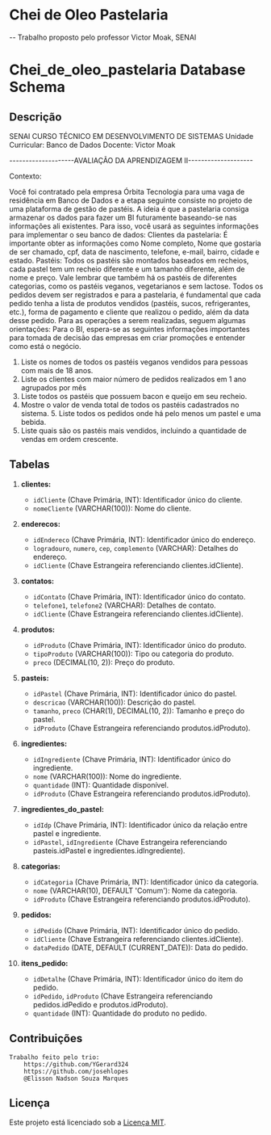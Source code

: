 # Chei de Oleo Pastelaria

 -- Trabalho proposto pelo professor Victor Moak, SENAI

 # Chei_de_oleo_pastelaria Database Schema

## Descrição

   SENAI 
   CURSO TÉCNICO EM DESENVOLVIMENTO DE SISTEMAS 
   Unidade Curricular: Banco de Dados 
   Docente: Victor Moak
   
   --------------------AVALIAÇÃO DA APRENDIZAGEM II--------------------
   
Contexto:

 Você foi contratado pela empresa Órbita Tecnologia para uma vaga de residência em Banco de 
 Dados e a etapa seguinte consiste no projeto de uma plataforma de gestão de pastéis. A ideia é 
 que a pastelaria consiga armazenar os dados para fazer um BI futuramente baseando-se nas 
 informações ali existentes. Para isso, você usará as seguintes informações para implementar o seu 
 banco de dados: 
 Clientes da pastelaria: É importante obter as informações como Nome completo, Nome que gostaria 
 de ser chamado, cpf, data de nascimento, telefone, e-mail, bairro, cidade e estado. 
 Pastéis: Todos os pastéis são montados baseados em recheios, cada pastel tem um recheio 
 diferente e um tamanho diferente, além de nome e preço. Vale lembrar que também há os pastéis de 
 diferentes categorias, como os pastéis veganos, vegetarianos e sem lactose. 
 Todos os pedidos devem ser registrados e para a pastelaria, é fundamental que cada pedido tenha a 
 lista de produtos vendidos (pastéis, sucos, refrigerantes, etc.), forma de pagamento e cliente que 
 realizou o pedido, além da data desse pedido. 
 Para as operações a serem realizadas, seguem algumas orientações: 
 Para o BI, espera-se as seguintes informações importantes para tomada de decisão 
 das empresas em criar promoções e entender como está o negócio. 
 1. Liste os nomes de todos os pastéis veganos vendidos para pessoas com mais de 18 
 anos. 
 2. Liste os clientes com maior número de pedidos realizados em 1 ano agrupados por mês 
 3. Liste todos os pastéis que possuem bacon e queijo em seu recheio. 
 4. Mostre o valor de venda total de todos os pastéis cadastrados no sistema. 5. Liste todos os 
 pedidos onde há pelo menos um pastel e uma bebida. 
 6. Liste quais são os pastéis mais vendidos, incluindo a quantidade de vendas em ordem crescente.

## Tabelas

1. **clientes:**
   - `idCliente` (Chave Primária, INT): Identificador único do cliente.
   - `nomeCliente` (VARCHAR(100)): Nome do cliente.

2. **enderecos:**
   - `idEndereco` (Chave Primária, INT): Identificador único do endereço.
   - `logradouro`, `numero`, `cep`, `complemento` (VARCHAR): Detalhes do endereço.
   - `idCliente` (Chave Estrangeira referenciando clientes.idCliente).

3. **contatos:**
   - `idContato` (Chave Primária, INT): Identificador único do contato.
   - `telefone1`, `telefone2` (VARCHAR): Detalhes de contato.
   - `idCliente` (Chave Estrangeira referenciando clientes.idCliente).

4. **produtos:**
   - `idProduto` (Chave Primária, INT): Identificador único do produto.
   - `tipoProduto` (VARCHAR(100)): Tipo ou categoria do produto.
   - `preco` (DECIMAL(10, 2)): Preço do produto.

5. **pasteis:**
   - `idPastel` (Chave Primária, INT): Identificador único do pastel.
   - `descricao` (VARCHAR(100)): Descrição do pastel.
   - `tamanho`, `preco` (CHAR(1), DECIMAL(10, 2)): Tamanho e preço do pastel.
   - `idProduto` (Chave Estrangeira referenciando produtos.idProduto).

6. **ingredientes:**
   - `idIngrediente` (Chave Primária, INT): Identificador único do ingrediente.
   - `nome` (VARCHAR(100)): Nome do ingrediente.
   - `quantidade` (INT): Quantidade disponível.
   - `idProduto` (Chave Estrangeira referenciando produtos.idProduto).

7. **ingredientes_do_pastel:**
   - `idIdp` (Chave Primária, INT): Identificador único da relação entre pastel e ingrediente.
   - `idPastel`, `idIngrediente` (Chave Estrangeira referenciando pasteis.idPastel e ingredientes.idIngrediente).

8. **categorias:**
   - `idCategoria` (Chave Primária, INT): Identificador único da categoria.
   - `nome` (VARCHAR(10), DEFAULT 'Comum'): Nome da categoria.
   - `idProduto` (Chave Estrangeira referenciando produtos.idProduto).

9. **pedidos:**
   - `idPedido` (Chave Primária, INT): Identificador único do pedido.
   - `idCliente` (Chave Estrangeira referenciando clientes.idCliente).
   - `dataPedido` (DATE, DEFAULT (CURRENT_DATE)): Data do pedido.

10. **itens_pedido:**
    - `idDetalhe` (Chave Primária, INT): Identificador único do item do pedido.
    - `idPedido`, `idProduto` (Chave Estrangeira referenciando pedidos.idPedido e produtos.idProduto).
    - `quantidade` (INT): Quantidade do produto no pedido.

## Contribuições

    Trabalho feito pelo trio:
        https://github.com/YGerard324
        https://github.com/josehlopes
        @Elisson Nadson Souza Marques
        
## Licença
Este projeto está licenciado sob a [Licença MIT](LICENSE).

